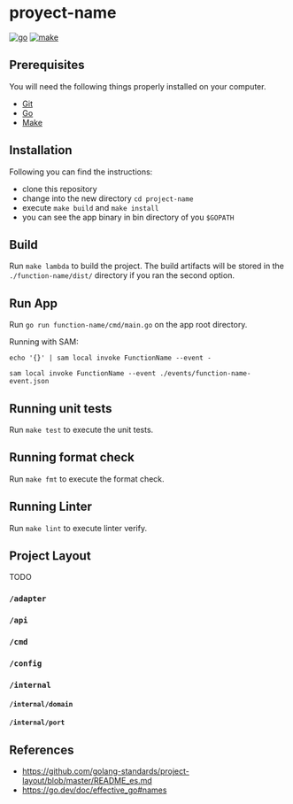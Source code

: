 # proyect-name

[![go](https://img.shields.io/badge/go-v1.17.X-cyan.svg)](https://golang.org/)
[![make](https://img.shields.io/badge/make-v3.8.X-yellow.svg)](https://www.gnu.org/software/make/)

## Prerequisites

You will need the following things properly installed on your computer.

* [Git](http://git-scm.com/)
* [Go](https://golang.org/)
* [Make](https://www.gnu.org/software/make/)

## Installation

Following you can find the instructions:

* clone this repository
* change into the new directory `cd project-name`
* execute `make build` and `make install`
* you can see the app binary in bin directory of you `$GOPATH`

## Build

Run `make lambda` to build the project. The build artifacts will be stored in the `./function-name/dist/` directory if you ran the second option.

## Run App

Run `go run function-name/cmd/main.go` on the app root directory.

Running with SAM:

```
echo '{}' | sam local invoke FunctionName --event - 
```

```
sam local invoke FunctionName --event ./events/function-name-event.json
```

## Running unit tests

Run `make test` to execute the unit tests.

## Running format check

Run `make fmt` to execute the format check.

## Running Linter

Run `make lint` to execute linter verify.

## Project Layout

TODO

### `/adapter`

### `/api`

### `/cmd`

### `/config`

### `/internal`

#### `/internal/domain`

#### `/internal/port`

## References

* <https://github.com/golang-standards/project-layout/blob/master/README_es.md>
* <https://go.dev/doc/effective_go#names>
